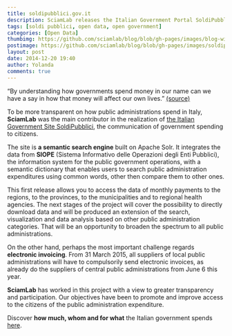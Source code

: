 ```yaml
---
title: soldipubblici.gov.it
description: SciamLab releases the Italian Government Portal SoldiPubblici, the communication of government spending to citizens http://soldipubblici.gov.it
tags: [soldi pubblici, open data, open government]
categories: [Open Data]
thumbimg: https://github.com/sciamlab/blog/blob/gh-pages/images/blog-widget13.jpg?raw=true
postimage: https://github.com/sciamlab/blog/blob/gh-pages/images/soldipubblici.JPG?raw=true
layout: post
date: 2014-12-20 19:40
author: Yolanda
comments: true
---
```

“By understanding how governments spend money in our name can we have a say in how that money will affect our own lives.” [(source)](https://openspending.org/)

To be more transparent on how public administrations spend in Italy, **SciamLab** was the main contributor in the realization of [the Italian Government Site SoldiPubblici](http://soldipubblici.gov.it), the communication of government spending to citizens.

The site is **a semantic search engine** built on Apache Solr. It integrates the data from **SIOPE** (Sistema Informativo delle Operazioni degli Enti Pubblici), the information system for the public government operations, with a semantic dictionary that enables users to search public administration expenditures using common words, other then compare them to other ones.

This first release allows you to access the data of monthly payments to the regions, to the provinces, to the municipalities and to regional health agencies.
The next stages of the project will cover the possibility to directly download data and will be produced an extension of the search, visualization and data analysis based on other public administration categories. That will be an opportunity to broaden the spectrum to all public administrations.

On the other hand, perhaps the most important challenge regards **electronic invoicing**. From 31 March 2015, all suppliers of local public administrations will have to compulsorily send electronic invoices, as already do the suppliers of central public administrations from June 6 this year.

**SciamLab** has worked in this project with a view to greater transparency and participation. Our objectives have been to promote and improve access to the citizens of the public administration expenditure.

Discover **how much, whom and for what** the Italian government spends [here](http://soldipubblici.gov.it).
